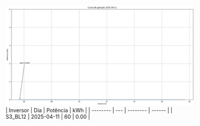 ![My Image](11_04_2025-S3_BL12.png)
| Inversor | Dia | Potência | kWh    |
| -------- | --- | -------- | ------ |
| S3_BL12       | 2025-04-11  | 60       | 0.00 |